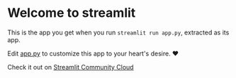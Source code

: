# Welcome to streamlit

This is the app you get when you run `streamlit run app.py`, extracted as its app.

Edit [app.py](./Hello.py) to customize this app to your heart's desire. ❤️

Check it out on [Streamlit Community Cloud](/[https://congenial-barnacle-w59vx4prw7jh5r4q-8515.app.github.dev//])
